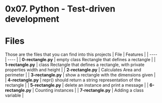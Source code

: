 # 0x07. Python - Test-driven development
# Files
Those are the files that you can find into this projects
| File | Features |
| ---- | ---- |
| **0-rectangle.py** | empty class Rectangle that defines a rectangle |
| **1-rectangle.py** | class Rectangle that defines a rectangle, with private properties width and height |
| **2-rectangle.py** | Calculates Area and perimeter |
| **3-rectangle.py** | show a rectangle with the dimensions given |
| **4-rectangle.py** | repr() should return a string representation of the rectangle |
| **5-rectangle.py** | delete an instance and print a message |
| **6-rectangle.py** | Counting instances |
| **7-rectangle.py** | Adding a class variable |